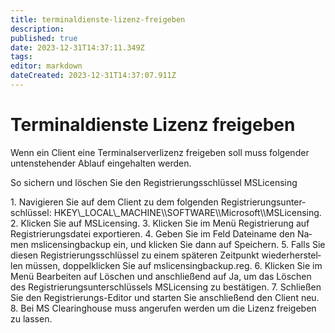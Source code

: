 ```yaml
---
title: terminaldienste-lizenz-freigeben
description: 
published: true
date: 2023-12-31T14:37:11.349Z
tags: 
editor: markdown
dateCreated: 2023-12-31T14:37:07.911Z
---
```


# Terminaldienste Lizenz freigeben

Wenn ein Client eine Terminalserverlizenz freigeben soll muss folgender untenstehender Ablauf eingehalten werden.

  
So sichern und löschen Sie den Registrierungsschlüssel MSLicensing

<div class="vector-body" id="bkmrk-navigieren-sie-auf-d"><div class="mw-body-content mw-content-ltr" dir="ltr" id="bkmrk-navigieren-sie-auf-d-1" lang="de"><div class="mw-parser-output">1. Navigieren Sie auf dem Client zu dem folgenden Registrierungsunterschlüssel: HKEY\_LOCAL\_MACHINE\\SOFTWARE\\Microsoft\\MSLicensing.
2. Klicken Sie auf MSLicensing.
3. Klicken Sie im Menü Registrierung auf Registrierungsdatei exportieren.
4. Geben Sie im Feld Dateiname den Namen mslicensingbackup ein, und klicken Sie dann auf Speichern.
5. Falls Sie diesen Registrierungsschlüssel zu einem späteren Zeitpunkt wiederherstellen müssen, doppelklicken Sie auf mslicensingbackup.reg.
6. Klicken Sie im Menü Bearbeiten auf Löschen und anschließend auf Ja, um das Löschen des Registrierungsunterschlüssels MSLicensing zu bestätigen.
7. Schließen Sie den Registrierungs-Editor und starten Sie anschließend den Client neu.
8. Bei MS Clearinghouse muss angerufen werden um die Lizenz freigeben zu lassen.

</div></div></div>